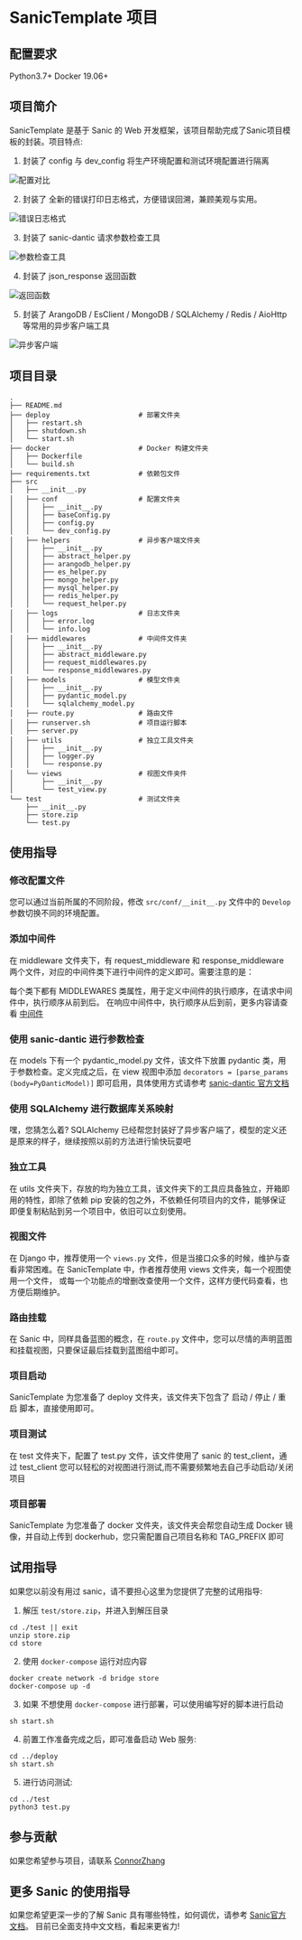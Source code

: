 # SanicTemplate 项目

## 配置要求

Python3.7+
Docker 19.06+

## 项目简介

SanicTemplate 是基于 Sanic 的 Web 开发框架，该项目帮助完成了Sanic项目模板的封装。项目特点:

1. 封装了 config 与 dev_config 将生产环境配置和测试环境配置进行隔离

![配置对比](docs/images/配置对比.png)

2. 封装了 全新的错误打印日志格式，方便错误回溯，兼顾美观与实用。

![错误日志格式](docs/images/错误日志格式.png)

3. 封装了 sanic-dantic 请求参数检查工具

![参数检查工具](docs/images/模型检查文件.png)

4. 封装了 json_response 返回函数

![返回函数](docs/images/返回函数.png)

5. 封装了 ArangoDB / EsClient / MongoDB / SQLAlchemy / Redis / AioHttp 等常用的异步客户端工具

![异步客户端](docs/images/异步客户端.png)

## 项目目录

```text
.
├── README.md
├── deploy                      # 部署文件夹
│   ├── restart.sh
│   ├── shutdown.sh
│   └── start.sh
├── docker                      # Docker 构建文件夹
│   ├── Dockerfile
│   └── build.sh
├── requirements.txt            # 依赖包文件
├── src
│   ├── __init__.py
│   ├── conf                    # 配置文件夹
│   │   ├── __init__.py
│   │   ├── baseConfig.py      
│   │   ├── config.py           
│   │   └── dev_config.py       
│   ├── helpers                 # 异步客户端文件夹
│   │   ├── __init__.py
│   │   ├── abstract_helper.py
│   │   ├── arangodb_helper.py
│   │   ├── es_helper.py
│   │   ├── mongo_helper.py
│   │   ├── mysql_helper.py
│   │   ├── redis_helper.py
│   │   └── request_helper.py
│   ├── logs                    # 日志文件夹
│   │   ├── error.log
│   │   └── info.log
│   ├── middlewares             # 中间件文件夹
│   │   ├── __init__.py
│   │   ├── abstract_middleware.py
│   │   ├── request_middlewares.py
│   │   └── response_middlewares.py
│   ├── models                  # 模型文件夹
│   │   ├── __init__.py
│   │   ├── pydantic_model.py
│   │   └── sqlalchemy_model.py
│   ├── route.py                # 路由文件
│   ├── runserver.sh            # 项目运行脚本
│   ├── server.py               
│   ├── utils                   # 独立工具文件夹
│   │   ├── __init__.py
│   │   ├── logger.py
│   │   └── response.py
│   └── views                   # 视图文件夹件
│       ├── __init__.py
│       └── test_view.py
└── test                        # 测试文件夹
    ├── __init__.py
    ├── store.zip
    └── test.py
```

## 使用指导

### 修改配置文件

您可以通过当前所属的不同阶段，修改 `src/conf/__init__.py` 文件中的 `Develop` 参数切换不同的环境配置。

### 添加中间件

在 middleware 文件夹下，有 request_middleware 和 response_middleware 两个文件，对应的中间件类下进行中间件的定义即可。需要注意的是：

每个类下都有 MIDDLEWARES 类属性，用于定义中间件的执行顺序，在请求中间件中，执行顺序从前到后。
在响应中间件中，执行顺序从后到前，更多内容请查看 [中间件](https://sanicframework.org/zh/guide/basics/middleware.html#%E4%B8%AD%E9%97%B4%E4%BB%B6-middleware)

### 使用 sanic-dantic 进行参数检查

在 models 下有一个 pydantic_model.py 文件，该文件下放置 pydantic 类，用于参数检查。定义完成之后，在 view 视图中添加 `decorators = [parse_params
(body=PyDanticModel)]` 即可启用，具体使用方式请参考 [sanic-dantic 官方文档](https://miss85246.github.io/sanic-dantic/)

### 使用 SQLAlchemy 进行数据库关系映射

嘿，您猜怎么着? SQLAlchemy 已经帮您封装好了异步客户端了，模型的定义还是原来的样子，继续按照以前的方法进行愉快玩耍吧

### 独立工具

在 utils 文件夹下，存放的均为独立工具，该文件夹下的工具应具备独立，开箱即用的特性，即除了依赖 pip 安装的包之外，不依赖任何项目内的文件，能够保证即便复制粘贴到另一个项目中，依旧可以立刻使用。

### 视图文件

在 Django 中，推荐使用一个 `views.py` 文件，但是当接口众多的时候，维护与查看非常困难。在 SanicTemplate 中，作者推荐使用 views 文件夹，每一个视图使用一个文件，
或每一个功能点的增删改查使用一个文件，这样方便代码查看，也方便后期维护。

### 路由挂载

在 Sanic 中，同样具备蓝图的概念，在 `route.py` 文件中，您可以尽情的声明蓝图和挂载视图，只要保证最后挂载到蓝图组中即可。

### 项目启动

SanicTemplate 为您准备了 deploy 文件夹，该文件夹下包含了 启动 / 停止 / 重启 脚本，直接使用即可。

### 项目测试

在 test 文件夹下，配置了 test.py 文件，该文件使用了 sanic 的 test_client，通过 test_client 您可以轻松的对视图进行测试,而不需要频繁地去自己手动启动/关闭项目

### 项目部署

SanicTemplate 为您准备了 docker 文件夹，该文件夹会帮您自动生成 Docker 镜像，并自动上传到 dockerhub，您只需配置自己项目名称和 TAG_PREFIX 即可

## 试用指导

如果您以前没有用过 sanic，请不要担心这里为您提供了完整的试用指导:

1. 解压 `test/store.zip`，并进入到解压目录

```shell
cd ./test || exit
unzip store.zip
cd store
```

2. 使用 `docker-compose` 运行对应内容

```shell
docker create network -d bridge store
docker-compose up -d
```

3. 如果 不想使用 `docker-compose` 进行部署，可以使用编写好的脚本进行启动
```shell
sh start.sh
```

4. 前置工作准备完成之后，即可准备启动 Web 服务:

```shell
cd ../deploy 
sh start.sh
```

5. 进行访问测试:

```shell
cd ../test
python3 test.py
```

## 参与贡献

如果您希望参与项目，请联系 [ConnorZhang](chzhangyue@outlook.com)

## 更多 Sanic 的使用指导

如果您希望更深一步的了解 Sanic 具有哪些特性，如何调优，请参考 [Sanic官方文档](https://sanicframework.org/zh/)。 目前已全面支持中文文档，看起来更省力!

